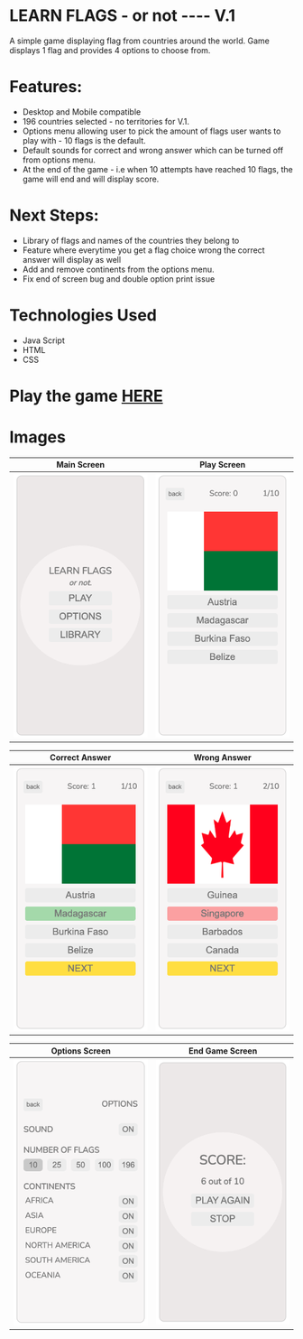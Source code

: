 # LEARN FLAGS - or not ---- V.1

A simple game displaying flag from countries around the world. Game displays 1 flag and provides 4 options to choose from.

# Features:

- Desktop and Mobile compatible
- 196 countries selected - no territories for V.1.
- Options menu allowing user to pick the amount of flags user wants to play with - 10 flags is the default.
- Default sounds for correct and wrong answer which can be turned off from options menu.
- At the end of the game - i.e when 10 attempts have reached 10 flags, the game will end and will display score.

# Next Steps:

- Library of flags and names of the countries they belong to
- Feature where everytime you get a flag choice wrong the correct answer will display as well
- Add and remove continents from the options menu.
- Fix end of screen bug and double option print issue

# Technologies Used

- Java Script
- HTML
- CSS

# Play the game [**HERE**](https://jp4441.github.io/GA_Project_1_Flag_Game/)

# Images

|        Main Screen        |        Play Screen        |
| :-----------------------: | :-----------------------: |
| ![](screenshots/main.png) | ![](screenshots/play.png) |

|          Correct Answer          |          Wrong Answer          |
| :------------------------------: | :----------------------------: |
| ![](screenshots/playCorrect.png) | ![](screenshots/playWrong.png) |

|        Options Screen        |         End Game Screen         |
| :--------------------------: | :-----------------------------: |
| ![](screenshots/options.png) | ![](screenshots/finalScore.png) |
